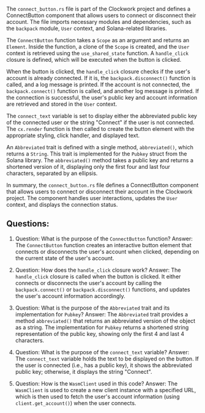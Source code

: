 
The `connect_button.rs` file is part of the Clockwork project and defines a ConnectButton component that allows users to connect or disconnect their account. The file imports necessary modules and dependencies, such as the `backpack` module, `User` context, and Solana-related libraries.

The `ConnectButton` function takes a `Scope` as an argument and returns an `Element`. Inside the function, a clone of the `Scope` is created, and the `User` context is retrieved using the `use_shared_state` function. A `handle_click` closure is defined, which will be executed when the button is clicked.

When the button is clicked, the `handle_click` closure checks if the user's account is already connected. If it is, the `backpack.disconnect()` function is called, and a log message is printed. If the account is not connected, the `backpack.connect()` function is called, and another log message is printed. If the connection is successful, the user's public key and account information are retrieved and stored in the `User` context.

The `connect_text` variable is set to display either the abbreviated public key of the connected user or the string "Connect" if the user is not connected. The `cx.render` function is then called to create the button element with the appropriate styling, click handler, and displayed text.

An `Abbreviated` trait is defined with a single method, `abbreviated()`, which returns a `String`. This trait is implemented for the `Pubkey` struct from the Solana library. The `abbreviated()` method takes a public key and returns a shortened version of it, displaying only the first four and last four characters, separated by an ellipsis.

In summary, the `connect_button.rs` file defines a ConnectButton component that allows users to connect or disconnect their account in the Clockwork project. The component handles user interactions, updates the `User` context, and displays the connection status.
## Questions: 
 1. Question: What is the purpose of the `ConnectButton` function?
   Answer: The `ConnectButton` function creates an interactive button element that connects or disconnects the user's account when clicked, depending on the current state of the user's account.

2. Question: How does the `handle_click` closure work?
   Answer: The `handle_click` closure is called when the button is clicked. It either connects or disconnects the user's account by calling the `backpack.connect()` or `backpack.disconnect()` functions, and updates the user's account information accordingly.

3. Question: What is the purpose of the `Abbreviated` trait and its implementation for `Pubkey`?
   Answer: The `Abbreviated` trait provides a method `abbreviated()` that returns an abbreviated version of the object as a string. The implementation for `Pubkey` returns a shortened string representation of the public key, showing only the first 4 and last 4 characters.

4. Question: What is the purpose of the `connect_text` variable?
   Answer: The `connect_text` variable holds the text to be displayed on the button. If the user is connected (i.e., has a public key), it shows the abbreviated public key; otherwise, it displays the string "Connect".

5. Question: How is the `WasmClient` used in this code?
   Answer: The `WasmClient` is used to create a new client instance with a specified URL, which is then used to fetch the user's account information (using `client.get_account()`) when the user connects.
    